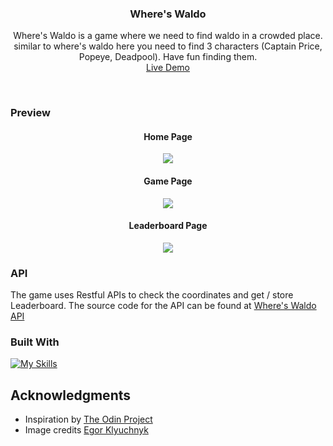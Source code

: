 <h3 align="center">Where's Waldo</h3>

  <p align="center">
    Where's Waldo is a game where we need to find waldo in a crowded place. similar to where's waldo here you need to find 3 characters (Captain Price, Popeye, Deadpool). Have fun finding them.
    <br />
    <a href="https://wheres-waldo-lemon.vercel.app/" target="_blank">Live Demo</a>
  </p>
</div>
<br>

<!-- ABOUT THE PROJECT -->

### Preview

<div align="center">
<h4 align="center">Home Page</h4>
 <img src="./public/assets/preview_1.png">
 <h4 align="center">Game Page</h4>
 <img src="./public/assets/preview_2.png">
<h4 align="center">Leaderboard Page</h4>
 <img src="./public/assets/preview_3.png">
</div>

### API

The game uses Restful APIs to check the coordinates and get / store Leaderboard. The source code for the API can be found at <a href="https://github.com/notsanta20/wheres_waldo_api" target="_blank">Where's Waldo API</a>

### Built With

[![My Skills](https://skillicons.dev/icons?i=html,css,typescript,javascript,react,tailwindcss,vite)](https://skillicons.dev)

<!-- ACKNOWLEDGMENTS -->

## Acknowledgments

- Inspiration by <a href="https://www.theodinproject.com/lessons/nodejs-where-s-waldo-a-photo-tagging-app" target="_blank">The Odin Project</a>
- Image credits <a href="https://chekavo.artstation.com/projects/6bl406" target="_blank">Egor Klyuchnyk</a>
